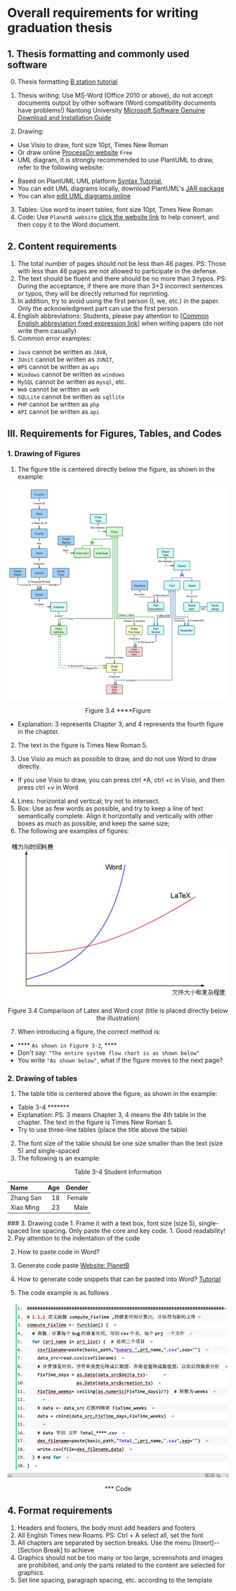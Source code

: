 # Overall requirements for writing graduation thesis

## 1. Thesis formatting and commonly used software

0. Thesis formatting [B station tutorial](https://www.bilibili.com/video/BV1GT4y137wQ?p=9)

1. Thesis writing: Use MS-Word (Office 2010 or above), do not accept documents output by other software (Word compatibility documents have problems!) Nantong University [Microsoft Software Genuine Download and Installation Guide](./MS_Guide.md)

2. Drawing:
+ Use Visio to draw, font size 10pt, Times New Roman
+ Or draw online [ProcessOn website](http://www.processon.com) ``Free``
+ UML diagram, it is strongly recommended to use PlantUML to draw, refer to the following website:
- Based on PlantUML UML platform [Syntax Tutorial](https://plantuml.com/zh/starting),
- You can edit UML diagrams locally, download PlantUML's [JAR package](https://sourceforge.net/projects/plantuml/files/plantuml.jar/download)
- You can also [edit UML diagrams online](http://www.plantuml.com/plantuml/uml/)

3. Tables: Use word to insert tables, font size 10pt, Times New Roman
4. Code: Use `PlanetB website` [click the website link](http://www.planetb.ca/syntax-highlight-word) to help convert, and then copy it to the Word document.

## 2. Content requirements
1. The total number of pages should not be less than 46 pages. PS: Those with less than 46 pages are not allowed to participate in the defense.
2. The text should be fluent and there should be no more than 3 typos. PS: During the acceptance, if there are more than 3+3 incorrect sentences or typos, they will be directly returned for reprinting.
3. In addition, try to avoid using the first person (I, we, etc.) in the paper. Only the acknowledgment part can use the first person.
4. English abbreviations: Students, please pay attention to [[Common English abbreviation fixed expression link](http://www.cnblogs.com/juking/p/6878570.html)] when writing papers (do not write them casually)
5. Common error examples:
+ `Java` cannot be written as `JAVA`,
+ `JUnit` cannot be written as `JUNIT`,
+ `WPS` cannot be written as `wps`
+ `Windows` cannot be written as `windows`
+ `MySQL` cannot be written as `mysql`, etc.
+ `Web` cannot be written as `web`
+ `SQLLite` cannot be written as `sqllite`
+ `PHP` cannot be written as `php`
+ `API` cannot be written as `api`

## III. Requirements for Figures, Tables, and Codes

### 1. Drawing of Figures

1. The figure title is centered directly below the figure, as shown in the example:

![](./pic/erd.png)
<center>Figure 3.4 ****Figure </center>

+ Explanation: 3 represents Chapter 3, and 4 represents the fourth figure in the chapter.

2. The text in the figure is Times New Roman 5.

3. Use Visio as much as possible to draw, and do not use Word to draw directly.

+ If you use Visio to draw, you can press ctrl +A, ctrl +c in Visio, and then press ctrl +v in Word

4. Lines: horizontal and vertical; try not to intersect.
5. Box: Use as few words as possible, and try to keep a line of text semantically complete. Align it horizontally and vertically with other boxes as much as possible, and keep the same size;
6. The following are examples of figures:

![](./pic/timecost.jpg)
<center>Figure 3.4 Comparison of Latex and Word cost (title is placed directly below the illustration)
</center>

7. When introducing a figure, the correct method is:
+ **** `As shown in Figure 3-2`, ****
+ Don't say: `"The entire system flow chart is as shown below"`
+ You write `"As shown below"`, what if the figure moves to the next page?

### 2. Drawing of tables
1. The table title is centered above the figure, as shown in the example:
+ Table 3-4 *******
+ Explanation: PS: 3 means Chapter 3, 4 means the 4th table in the chapter. The text in the figure is Times New Roman 5.
+ Try to use three-line tables (place the title above the table)
2. The font size of the table should be one size smaller than the text (size 5) and single-spaced
3. The following is an example:

<center>Table 3-4 Student Information

|Name|Age|Gender|
|:--|--:|--:|
| Zhang San| 18| Female |
| Xiao Ming| 23| Male |
</center>
### 3. Drawing code
1. Frame it with a text box, font size (size 5), single-spaced line spacing. Only paste the core and key code.
1. Good readability!
2. Pay attention to the indentation of the code

2. How to paste code in Word?
1. Generate code paste [Website: PlanetB](http://www.planetb.ca/syntax-highlight-word)
2. How to generate code snippets that can be pasted into Word? [Tutorial](https://blog.csdn.net/u011303443/article/details/50992651)

3. The code example is as follows

![](./pic/sample.jpg "This is the code with line numbers generated by the above code snippet to generate the website")
<center> *** Code</center>

## 4. Format requirements
1. Headers and footers, the body must add headers and footers
2. All English Times new Roams. PS: Ctrl + A select all, set the font
3. All chapters are separated by section breaks. Use the menu [Insert]--[Section Break] to achieve
4. Graphics should not be too many or too large, screenshots and images are prohibited, and only the parts related to the content are selected for graphics.
5. Set line spacing, paragraph spacing, etc. according to the template